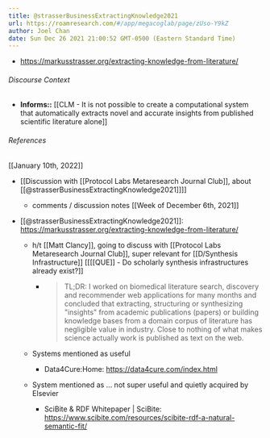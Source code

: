 ```yaml
---
title: @strasserBusinessExtractingKnowledge2021
url: https://roamresearch.com/#/app/megacoglab/page/zUso-Y9kZ
author: Joel Chan
date: Sun Dec 26 2021 21:00:52 GMT-0500 (Eastern Standard Time)
---
```


- https://markusstrasser.org/extracting-knowledge-from-literature/

###### Discourse Context

- **Informs::** [[CLM - It is not possible to create a computational system that automatically extracts novel and accurate insights from published scientific literature alone]]

###### References

[[January 10th, 2022]]

- [[Discussion with [[Protocol Labs Metaresearch Journal Club]], about [[@strasserBusinessExtractingKnowledge2021]]]]

    - comments / discussion notes
[[Week of December 6th, 2021]]

- [[@strasserBusinessExtractingKnowledge2021]]: https://markusstrasser.org/extracting-knowledge-from-literature/

    - h/t [[Matt Clancy]], going to discuss with [[Protocol Labs Metaresearch Journal Club]], super relevant for [[D/Synthesis Infrastructure]] [[[[QUE]] - Do scholarly synthesis infrastructures already exist?]]

        - > TL;DR: I worked on biomedical literature search, discovery and recommender web applications for many months and concluded that extracting, structuring or synthesizing "insights" from academic publications (papers) or building knowledge bases from a domain corpus of literature has negligible value in industry. Close to nothing of what makes science actually work is published as text on the web.

    - Systems mentioned as useful

        - Data4Cure:Home: https://data4cure.com/index.html

    - System mentioned as ... not super useful and quietly acquired by Elsevier

        - SciBite & RDF Whitepaper | SciBite: https://www.scibite.com/resources/scibite-rdf-a-natural-semantic-fit/
